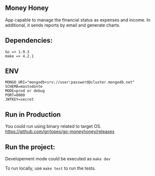 ## Money Honey

App capable to manage the financial status as expenses and income. In
additional, it sends reports by email and generate charts.

## Dependencies:

```
Go => 1.9.3
make => 4.2.1
```

## ENV

```
MONGO_URI="mongodb+srv://user:password@cluster.mongodb.net"
SCHEMA=mastodonte
MODE=prod or debug
PORT=8080
JWTKEY=secret
```

## Run in Production
You could run using binary related to target OS.
https://github.com/grrlopes/go-moneyhoney/releases

## Run the project:
Developement mode could be executed as `make dev`

To run locally, use `make test` to run the tests.
